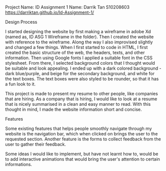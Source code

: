 Project Name: ID Assignment 1
Name: Darrik Tan  S10208603
https://darriktan.github.io/Id-Assignment-1/

Design Process

I started designing the website by first making a wireframe in adobe Xd (named as, ID ASG 1 Wireframe in the folder). Then I created the website with reference to the wireframe. Along the way I also improvised slightly and changed a few things. When I first started to code in HTML, I first created the basic structure of the web, the headers, texts, and other information. Then using Google fonts I applied a suitable font in the CSS stylesheet. From there, I selected background colors that I thought would be suitable and look appealing. I ended up with a dark colored background - dark blue/purple, and beige for the secondary background, and white for the text boxes. The text boxes were also styled to be rounder, so that it has a fun look to it.

This project is made to present my resume to other people, like companies that are hiring. As a company that is hiring, I would like to look at a resume that is nicely summarised in a clean and easy manner to read. With this thought in mind, I made the website information short and concise.


Features

Some existing features that helps people smoothly navigate through my website is the navigation bar, which when clicked on brings the user to the requested section.
Another feature is the forms to collect feedback from the user to gather their feedback.

Some ideas I would like to implement, but have not learnt how to, would be to add interactive animations that would bring the user's attention to certain informations.

